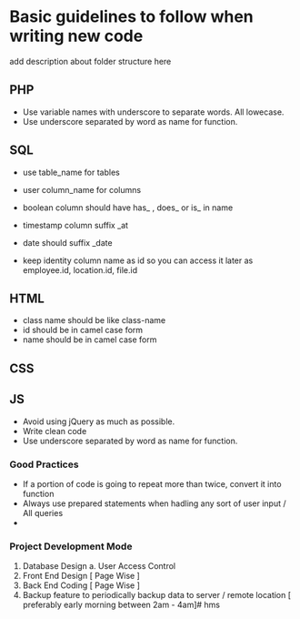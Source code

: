 # Basic guidelines to follow when writing new code

add description about folder structure here 

## PHP
- Use variable names with underscore to separate words. All lowecase.
- Use underscore separated by word as name for function.

## SQL
- use table_name for tables
- user column_name for columns
- boolean column should have has_ , does_ or is_ in name
- timestamp column suffix _at
- date should suffix _date

- keep identity column name as id so you can access it later as employee.id, location.id, file.id

## HTML
- class name should be like class-name
- id should be in camel case form
- name should be in camel case form

## CSS


## JS
- Avoid using jQuery as much as possible.
- Write clean code
- Use underscore separated by word as name for function.


### Good Practices
- If a portion of code is going to repeat more than twice, convert it into function
- Always use prepared statements when hadling any sort of user input / All queries
- 

### Project Development Mode
1. Database Design
    a. User Access Control
2. Front End Design [ Page Wise ]
3. Back End Coding [ Page Wise ]
4. Backup feature to periodically backup data to server / remote location [ preferably early morning between 2am - 4am]#   h m s  
 